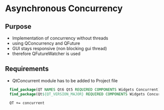 # Asynchronous Concurrency

## Purpose
- Implementation of concurrency without threads
- using QConcurrency and QFuture
- GUI stays responsive (non blocking gui thread)
- therefore QFutureWatcher is used

## Requirements
- QtConcurrent module has to be added to Project file

```cmake
  find_package(QT NAMES Qt6 Qt5 REQUIRED COMPONENTS Widgets Concurrent)
  find_package(Qt${QT_VERSION_MAJOR} REQUIRED COMPONENTS Widgets Concurrent)
```

```qmake
  QT += concurrent
```
